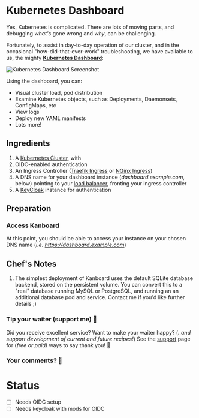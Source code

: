 # Kubernetes Dashboard

Yes, Kubernetes is complicated. There are lots of moving parts, and debugging _what's_ gone wrong and _why_, can be challenging.

Fortunately, to assist in day-to-day operation of our cluster, and in the occasional "how-did-that-ever-work" troubleshooting, we have available to us, the mighty **[Kubernetes Dashboard](https://github.com/kubernetes/dashboard)**:

![Kubernetes Dashboard Screenshot](/images/kubernetes-dashboard.png)

Using the dashboard, you can:

* Visual cluster load, pod distribution
* Examine Kubernetes objects, such as Deployments, Daemonsets, ConfigMaps, etc
* View logs
* Deploy new YAML manifests
* Lots more!

## Ingredients

1. A [Kubernetes Cluster](/kubernetes/design/), with
2. OIDC-enabled authentication
3. An Ingress Controller ([Traefik Ingress](/kubernetes/traefik/) or [NGinx Ingress](/kubernetes/nginx-ingress/)) 
4. A DNS name for your dashboard instance (*dashboard.example.com*, below) pointing to your [load balancer](/kubernetes/loadbalancer/), fronting your ingress controller
5. A [KeyCloak](/recipes/keycloak/) instance for authentication

## Preparation


### Access Kanboard

At this point, you should be able to access your instance on your chosen DNS name (*i.e. https://dashboard.example.com*)


## Chef's Notes

1. The simplest deployment of Kanboard uses the default SQLite database backend, stored on the persistent volume. You can convert this to a "real" database running MySQL or PostgreSQL, and running an an additional database pod and service. Contact me if you'd like further details ;)

### Tip your waiter (support me) 👏

Did you receive excellent service? Want to make your waiter happy? (_..and support development of current and future recipes!_) See the [support](/support/) page for (_free or paid)_ ways to say thank you! 👏

### Your comments? 💬

# Status

* [ ] Needs OIDC setup
* [ ] Needs keycloak with mods for OIDC